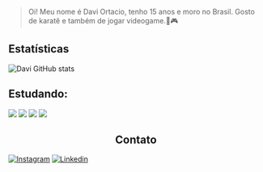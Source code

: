 > Oi! Meu nome é Davi Ortacio, tenho 15 anos e moro no Brasil. Gosto de karatê e também de jogar videogame.🥋🎮

## Estatísticas

![Davi GitHub stats](https://github-readme-stats.vercel.app/api?username=DevDaviProgramador&show_icons=true&theme=tokyonight)

## Estudando:

<div>
<img src="https://img.shields.io/badge/HTML-1419A3?style=for-the-badge&logo=html5&logoColor=white">
<img src="https://img.shields.io/badge/CSS-1419A3?&style=for-the-badge&logo=css3&logoColor=white">
<img src="https://img.shields.io/badge/JavaScript-1419A3?style=for-the-badge&logo=javascript&logoColor=F7DF1E">
<img src="https://img.shields.io/badge/Node.js-1419A3?style=for-the-badge&logo=node.js&logoColor=white">
</div>

<h2 align="center"> Contato <width="24px"></h2>

[![Instagram](	https://img.shields.io/badge/Instagram-E4405F?style=for-the-badge&logo=instagram&logoColor=white)](https://www.instagram.com/daviortacio/)
[![Linkedin](	https://img.shields.io/badge/LinkedIn-0077B5?style=for-the-badge&logo=linkedin&logoColor=white)](https://www.linkedin.com/in/davi-rodrigues-de-oliveira-ortacio-dos-santos-99b935259/)

